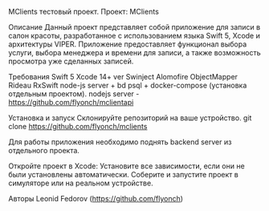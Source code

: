 MClients тестовый проект.
Проект: MClients

Описание
Данный проект представляет собой приложение для записи в салон красоты, разработанное с использованием языка Swift 5,
Xcode и архитектуры VIPER. 
Приложение предоставляет функционал выбора услуги, 
выбора менеджера и времени для записи, а также возможность просмотра уже сделанных записей.

Требования
Swift 5
Xcode 14+ ver
Swinject
Alomofire
ObjectMapper
Rideau
RxSwift
node-js server + bd psql + docker-compose (установка отдельным проектом).
nodejs server - https://github.com/flyonch/mclientapi

Установка и запуск
Склонируйте репозиторий на ваше устройство.
git clone https://github.com/flyonch/mclients

Для работы приложения необходимо поднять backend server из отдельного проекта.

Откройте проект в Xcode:
Установите все зависимости, если они не были установлены автоматически.
Соберите и запустите проект в симуляторе или на реальном устройстве.

Авторы
Leonid Fedorov (https://github.com/flyonch)
